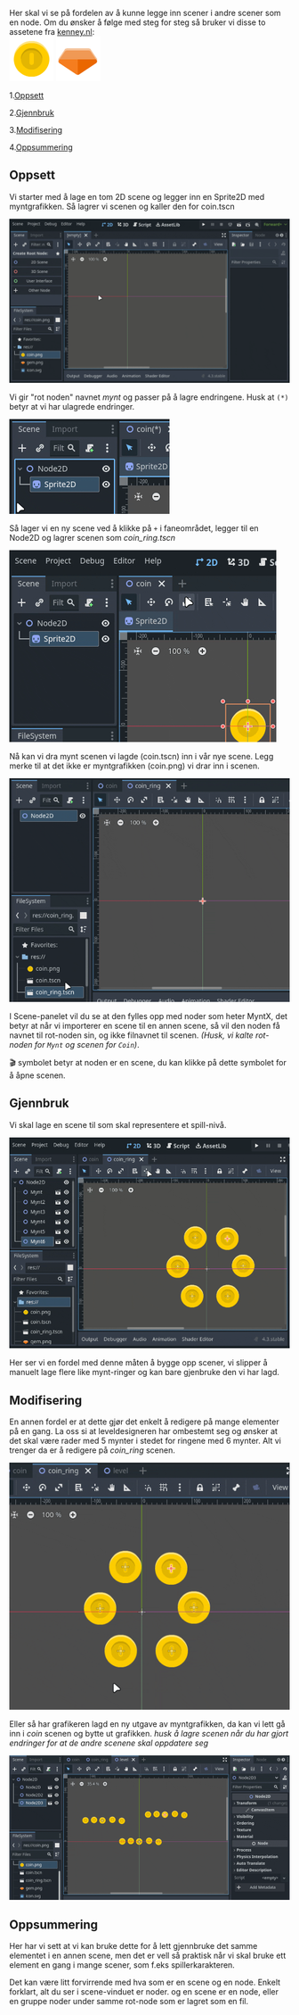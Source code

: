 Her skal vi se på fordelen av å kunne legge inn scener i andre scener som en node. Om du ønsker å følge med steg for steg så bruker vi disse to assetene fra [kenney.nl](https://kenney.nl/assets/platformer-pack-redux):  
![](../media/coin.png) ![](../media/gem.png)

1.[Oppsett](#oppsett)

2.[Gjennbruk](#gjennbruk)

3.[Modifisering](#modifisering)

4.[Oppsummering](#oppsummering)

## Oppsett

Vi starter med å lage en tom 2D scene og legger inn en Sprite2D med myntgrafikken. Så lagrer vi scenen og kaller den for coin.tscn

![](../media/3scener1.gif)

Vi gir "rot noden" navnet *mynt* og passer på å lagre endringene. Husk at `(*)` betyr at vi har ulagrede endringer.

![](../media/3scener2.gif)

Så lager vi en ny scene ved å klikke på `+` i faneområdet, legger til en Node2D og lagrer scenen som *coin_ring.tscn*

![](../media/3scener3.gif)

Nå kan vi dra mynt scenen vi lagde (coin.tscn) inn i vår nye scene. Legg merke til at det ikke er myntgrafikken (coin.png) vi drar inn i scenen.

![](../media/3scener4.gif)

I Scene-panelet vil du se at den fylles opp med noder som heter MyntX, det betyr at når vi importerer en scene til en annen scene, så vil den noden få navnet til rot-noden sin, og ikke filnavnet til scenen. *(Husk, vi kalte rot-noden for `Mynt` og scenen for `Coin`)*.

🎬 symbolet betyr at noden er en scene, du kan klikke på dette symbolet for å åpne scenen.

## Gjennbruk

Vi skal lage en scene til som skal representere et spill-nivå. 

![](../media/3scener5.gif)

Her ser vi en fordel med denne måten å bygge opp scener, vi slipper å manuelt lage flere like mynt-ringer og kan bare gjenbruke den vi har lagd.

## Modifisering

En annen fordel er at dette gjør det enkelt å redigere på mange elementer på en gang. La oss si at leveldesigneren har ombestemt seg og ønsker at det skal være rader med 5 mynter i stedet for ringene med 6 mynter. Alt vi trenger da er å redigere på *coin_ring* scenen.

![](../media/3scener6.gif)

Eller så har grafikeren lagd en ny utgave av myntgrafikken, da kan vi lett gå inn i *coin* scenen og bytte ut grafikken. *husk å lagre scenen når du har gjort endringer for at de andre scenene skal oppdatere seg*

![](../media/3scener7.gif)

## Oppsummering

Her har vi sett at vi kan bruke dette for å lett gjennbruke det samme elementet i en annen scene, men det er vell så praktisk når vi skal bruke ett element en gang i mange scener, som f.eks spillerkarakteren.

Det kan være litt forvirrende med hva som er en scene og en node. Enkelt forklart, alt du ser i scene-vinduet er noder. og en scene er en node, eller en gruppe noder under samme rot-node som er lagret som en fil.
